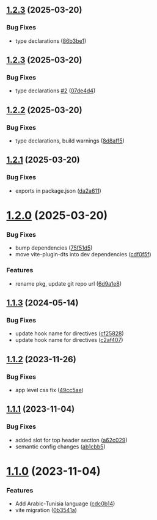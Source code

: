 ## [1.2.3](https://github.com/alex-lehmann-osp/vuejs3-datepicker2/compare/v1.2.2...v1.2.3) (2025-03-20)


### Bug Fixes

* type declarations ([86b3be1](https://github.com/alex-lehmann-osp/vuejs3-datepicker2/commit/86b3be1ca39bc3c6ce6b8060fdbc744c9c4538df))

## [1.2.3](https://github.com/alex-lehmann-osp/vuejs3-datepicker2/compare/v1.2.2...v1.2.3) (2025-03-20)


### Bug Fixes

* type declarations [#2](https://github.com/alex-lehmann-osp/vuejs3-datepicker2/issues/2) ([07de4d4](https://github.com/alex-lehmann-osp/vuejs3-datepicker2/commit/07de4d4f10f742c29171dfadf36491d75e10e10c))

## [1.2.2](https://github.com/alex-lehmann-osp/vuejs3-datepicker2/compare/v1.2.1...v1.2.2) (2025-03-20)


### Bug Fixes

* type declarations, build warnings ([8d8aff5](https://github.com/alex-lehmann-osp/vuejs3-datepicker2/commit/8d8aff56eb98e1906dc54933cef228cd2266b373))

## [1.2.1](https://github.com/alex-lehmann-osp/vuejs3-datepicker2/compare/v1.2.0...v1.2.1) (2025-03-20)


### Bug Fixes

* exports in package.json ([da2a611](https://github.com/alex-lehmann-osp/vuejs3-datepicker2/commit/da2a61178b91e881e5bd07de5655076662fd2bf2))

# [1.2.0](https://github.com/alex-lehmann-osp/vuejs3-datepicker2/compare/v1.1.3...v1.2.0) (2025-03-20)


### Bug Fixes

* bump dependencies ([75f51d5](https://github.com/alex-lehmann-osp/vuejs3-datepicker2/commit/75f51d540bc2f762e4ed43dbca4bf3d30ce46a93))
* move vite-plugin-dts into dev dependencies ([cdf0f5f](https://github.com/alex-lehmann-osp/vuejs3-datepicker2/commit/cdf0f5f8bddeaf7ae88e92c6ac7d2196a3c45603))


### Features

* rename pkg, update git repo url ([6d9a1e8](https://github.com/alex-lehmann-osp/vuejs3-datepicker2/commit/6d9a1e87d6efbeccf0dc7787b5590886832babad))

## [1.1.3](https://github.com/shubhadip/vuejs3-datepicker/compare/v1.1.2...v1.1.3) (2024-05-14)


### Bug Fixes

* update hook name for directives ([cf25828](https://github.com/shubhadip/vuejs3-datepicker/commit/cf2582815847d76f88c54324eb68ee64624c92eb))
* update hook name for directives ([c2af407](https://github.com/shubhadip/vuejs3-datepicker/commit/c2af4075562b9e52572cff3c74a666cc54a941e9))

## [1.1.2](https://github.com/shubhadip/vuejs3-datepicker/compare/v1.1.1...v1.1.2) (2023-11-26)


### Bug Fixes

* app level css fix ([49cc5ae](https://github.com/shubhadip/vuejs3-datepicker/commit/49cc5ae7ad08fedd6631ab7073c8747f389643fe))

## [1.1.1](https://github.com/shubhadip/vuejs3-datepicker/compare/v1.1.0...v1.1.1) (2023-11-04)


### Bug Fixes

*  added slot for top header section ([a62c029](https://github.com/shubhadip/vuejs3-datepicker/commit/a62c029366d7be028868e72ca5fb8a7f9311ca78))
* semantic config changes ([ab1cbb5](https://github.com/shubhadip/vuejs3-datepicker/commit/ab1cbb5d9000a495c6300e471e24ef4af820b05a))

# [1.1.0](https://github.com/shubhadip/vuejs3-datepicker/compare/v1.0.19...v1.1.0) (2023-11-04)


### Features

* Add Arabic-Tunisia language ([cdc0b14](https://github.com/shubhadip/vuejs3-datepicker/commit/cdc0b1440a8a69f7af1a7d14f3a0801b99a3d07e))
* vite migration ([0b3541a](https://github.com/shubhadip/vuejs3-datepicker/commit/0b3541a7fd8992bc1c822b2e8ebc5c9d6009179d))
